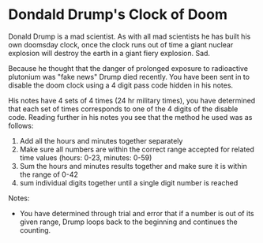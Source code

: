 # Dondald Drump's Clock of Doom

Donald Drump is a mad scientist. As with all mad scientists he has built his
own doomsday clock, once the clock runs out of time a giant nuclear explosion
will destroy the earth in a giant fiery explosion. Sad. 

Because he thought that the danger of prolonged exposure to radioactive plutonium was
"fake news" Drump died recently. You have been sent in to disable the doom
clock using a 4 digit pass code hidden in his notes. 

His notes have 4 sets of 4 times (24 hr military times), you have determined 
that each set of times corresponds to one of the 4 digits of the disable code.
Reading further in his notes you see that the method he used was as follows:

1. Add all the hours and minutes together separately
2. Make sure all numbers are within the correct range accepted for related time values (hours: 0-23, minutes: 0-59)
3. Sum the hours and minutes results together and make sure it is within the range of 0-42
4. sum individual digits together until a single digit number is reached

Notes:
- You have determined through trial and error that if a number is out of its given range, Drump loops back to the beginning and continues the counting.